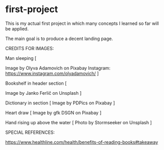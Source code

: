 # first-project

This is my actual first project in which many concepts I learned so far will be applied.

The main goal is to produce a decent landing page.

CREDITS FOR IMAGES:

Man sleeping [

  Image by Olyva Adamovich on Pixabay
  Instagram: https://www.instagram.com/olyadamovich/
]

Bookshelf in header section [

  Image by Janko Ferlič on Unsplash
]

Dictionary in section [
  Image by PDPics on Pixabay
]

Heart draw [
  Image by gfk DSGN on Pixabay
]

Hand rising up above the water [
  Photo by Stormseeker on Unsplash
]


SPECIAL REFERENCES:


https://www.healthline.com/health/benefits-of-reading-books#takeaway
